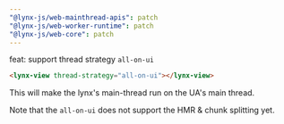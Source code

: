 ```yaml
---
"@lynx-js/web-mainthread-apis": patch
"@lynx-js/web-worker-runtime": patch
"@lynx-js/web-core": patch
---
```


feat: support thread strategy `all-on-ui`

```html
<lynx-view thread-strategy="all-on-ui"></lynx-view>
```

This will make the lynx's main-thread run on the UA's main thread.

Note that the `all-on-ui` does not support the HMR & chunk splitting yet.
